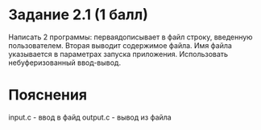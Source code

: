 # Задание 2.1 (1 балл)
Написать 2 программы: перваядописывает в файл строку, введенную пользователем. Вторая выводит содержимое файла. Имя файла указывается в параметрах запуска приложения. Использовать небуферизованный ввод-вывод.
# Пояснения
input.c - ввод в файд
output.c - вывод из файла